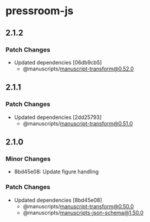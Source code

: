 # pressroom-js

## 2.1.2

### Patch Changes

- Updated dependencies [06db9cb5]
  - @manuscripts/manuscript-transform@0.52.0

## 2.1.1

### Patch Changes

- Updated dependencies [2dd25793]
  - @manuscripts/manuscript-transform@0.51.0

## 2.1.0

### Minor Changes

- 8bd45e08: Update figure handling

### Patch Changes

- Updated dependencies [8bd45e08]
  - @manuscripts/manuscript-transform@0.50.0
  - @manuscripts/manuscripts-json-schema@1.50.0
